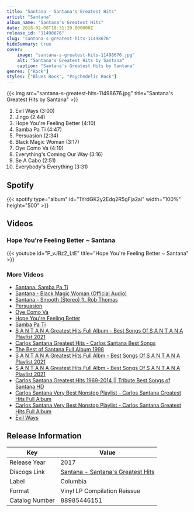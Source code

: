 ```yaml
---
title: "Santana - Santana's Greatest Hits"
artist: "Santana"
album_name: "Santana's Greatest Hits"
date: 2018-02-08T18:31:29.000000Z
release_id: "11498676"
slug: "santana-s-greatest-hits-11498676"
hideSummary: true
cover:
    image: "santana-s-greatest-hits-11498676.jpg"
    alt: "Santana's Greatest Hits by Santana"
    caption: "Santana's Greatest Hits by Santana"
genres: ["Rock"]
styles: ["Blues Rock", "Psychedelic Rock"]
---
```


{{< img src="santana-s-greatest-hits-11498676.jpg" title="Santana's Greatest Hits by Santana" >}}

<!-- section break -->

1. Evil Ways (3:00)
2. Jingo (2:44)
3. Hope You're Feeling Better (4:10)
4. Samba Pa Ti (4:47)
5. Persuasion (2:34)
6. Black Magic Woman (3:17)
7. Oye Como Va (4:19)
8. Everything's Coming Our Way (3:16)
9. Se A Cabo (2:51)
10. Everybody's Everything (3:31)

<!-- section break -->


## Spotify
{{< spotify type="album" id="1YrdGK2y2Edq2R5gFja2ai" width="100%" height="500" >}}



## Videos
### Hope You're Feeling Better ~ Santana
{{< youtube id="P_vJBz2_LtE" title="Hope You're Feeling Better ~ Santana" >}}<br>

### More Videos

- [Santana. Samba Pa Ti](https://www.youtube.com/watch?v=WzSayxVM_E0)
- [Santana - Black Magic Woman (Official Audio)](https://www.youtube.com/watch?v=9wT1s96JIb0)
- [Santana - Smooth (Stereo) ft. Rob Thomas](https://www.youtube.com/watch?v=6Whgn_iE5uc)
- [Persuasion](https://www.youtube.com/watch?v=PMBDutul1tA)
- [Oye Como Va](https://www.youtube.com/watch?v=U3XPzwjhSZw)
- [Hope You're Feeling Better](https://www.youtube.com/watch?v=sL4S0LII02Y)
- [Samba Pa Ti](https://www.youtube.com/watch?v=timZoOs9ozo)
- [S A N T A N A Greatest Hits Full Album - Best Songs Of S A N T A N A Playlist 2021](https://www.youtube.com/watch?v=BdWWOuCxw4Q)
- [Carlos Santana Greatest Hits -  Carlos Santana Best Songs](https://www.youtube.com/watch?v=VUHe5P7sEYQ)
- [The Best of Santana Full Album 1998](https://www.youtube.com/watch?v=ZZP-WYpC2HE)
- [S A N T A N A Greatest Hits Full Albm - Best Songs Of S A N T A N A Playlist 2021](https://www.youtube.com/watch?v=-7JvFA3B7h4)
- [S A N T A N A Greatest Hits Full Albm - Best Songs Of S A N T A N A Playlist 2021](https://www.youtube.com/watch?v=e4KFECvwR6Y)
- [ Carlos Santana  Greatest Hits 1969-2014 || Tribute Best Songs of Santana  HD](https://www.youtube.com/watch?v=MjEBjaejZfg)
- [Carlos Santana Very Best Nonstop Playlist - Carlos Santana Greatest Hits Full Album](https://www.youtube.com/watch?v=M5YLIMDfpqw)
- [Carlos Santana Very Best Nonstop Playlist - Carlos Santana Greatest Hits Full Album](https://www.youtube.com/watch?v=iOrhaXaVYu0)
- [Evil Ways](https://www.youtube.com/watch?v=lR4ZjMVHCuM)


## Release Information
|  Key           | Value                                                |
| ---------------| ---------------------------------------------------- |
| Release Year   | 2017                                   |
| Discogs Link   | [Santana - Santana's Greatest Hits](https://www.discogs.com/release/11498676-Santana-Santanas-Greatest-Hits) |
| Label          | Columbia |
| Format         | Vinyl LP Compilation Reissue |
| Catalog Number | 88985446151 |
